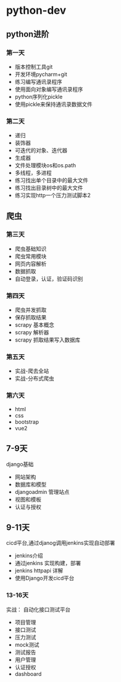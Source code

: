 # python-dev
## python进阶
### 第一天
* 版本控制工具git
* 开发环境pycharm+git
* 练习编写通讯录程序
* 使用面向对象编写通讯录程序
* python序列化pickle
* 使用pickle来保持通讯录数据文件


### 第二天
* 递归
* 装饰器
* 可迭代的对象、迭代器
* 生成器
* 文件处理模块os和os.path
* 多线程，多进程
* 练习找出单个目录中的最大文件
* 练习找出目录树中的最大文件
* 练习实现http一个压力测试脚本2

## 爬虫
### 第三天
* 爬虫基础知识
* 爬虫常用模块
* 网页内容解析
* 数据抓取
* 自动登录，认证，验证码识别


### 第四天
* 爬虫并发抓取
* 保存抓取结果
* scrapy 基本概念
* scrapy 解析器
* scrapy 抓取结果写入数据库

### 第五天
* 实战-爬去全站
* 实战-分布式爬虫

### 第六天
* html
* css
* bootstrap
* vue2

## 7-9天
django基础
* 网站架构
* 数据库和模型
* djangoadmin 管理站点
* 视图和模板
* 认证与授权

## 9-11天
cicd平台,通过djanog调用jenkins实现自动部署
* jenkins介绍
* 通过jenkins 实现构建，部署
* jenkins httpapi 详解
* 使用Django开发cicd平台


### 13-16天
实战： 自动化接口测试平台

* 项目管理
* 接口测试
* 压力测试
* mock测试
* 测试报告
* 用户管理
* 认证授权
* dashboard
